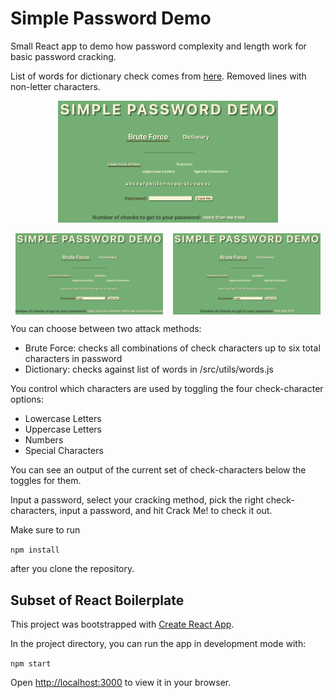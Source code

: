 # Simple Password Demo

Small React app to demo how password complexity and length work for basic password cracking.

List of words for dictionary check comes from [here](http://www-personal.umich.edu/~jlawler/wordlist.html). Removed
lines with non-letter characters.

<p align="center"><img src="readme_img/app_at_start.png" width="70%" height="auto" alt="Start of app"></p>

<p style="display: flex; justify-content: space-around;">
<img src="readme_img/app_while_cracking_password.png" width="47%" height="auto" alt="App while cracking a password">
<img src="readme_img/crack_success.png" width="47%" height="auto" alt="App after successfully cracking password">
</p>

You can choose between two attack methods:

- Brute Force: checks all combinations of check characters up to six total characters in password
- Dictionary: checks against list of words in /src/utils/words.js

You control which characters are used by toggling the four check-character options:

- Lowercase Letters
- Uppercase Letters
- Numbers
- Special Characters

You can see an output of the current set of check-characters below the toggles for them.

Input a password, select your cracking method, pick the right check-characters, input a password, and hit Crack Me! to
check it out.

Make sure to run

```npm install```

after you clone the repository.

## Subset of React Boilerplate

This project was bootstrapped with [Create React App](https://github.com/facebook/create-react-app).

In the project directory, you can run the app in development mode with:

`npm start`

Open [http://localhost:3000](http://localhost:3000) to view it in your browser.
